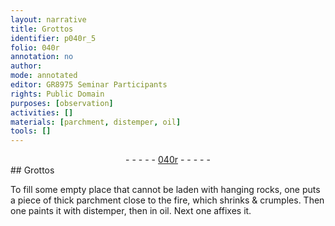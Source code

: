 ```yaml
---
layout: narrative
title: Grottos
identifier: p040r_5
folio: 040r
annotation: no
author:
mode: annotated
editor: GR8975 Seminar Participants
rights: Public Domain
purposes: [observation]
activities: []
materials: [parchment, distemper, oil]
tools: []
---
```


 <div class="folio" align="center">- - - - - <a href="hhttp://gallica.bnf.fr/ark:/12148/btv1b10500001g/f85.image" target="_blank">040r</a> - - - - - </div>  
## Grottos

 
To fill some empty place that cannot be laden with hanging rocks, one puts a piece of thick <span class="material">parchment</span> close to the fire, which shrinks & crumples. Then one paints it with <span class="material">distemper</span>, then in <span class="material">oil</span>. Next one affixes it.
 